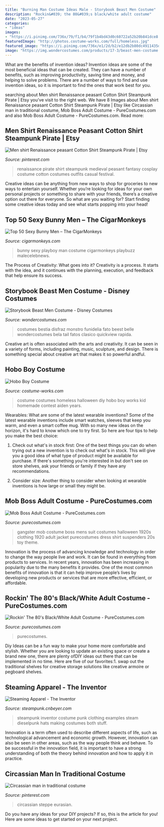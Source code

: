 ```yaml
---
title: "Burning Man Costume Ideas Male - Storybook Beast Men Costume"
description: "Rockin&#039; the 80&#039;s black/white adult costume"
date: "2023-05-27"
categories:
- "ideas"
images:
- "https://i.pinimg.com/736x/79/f1/b4/79f1b4bd43d0c60722a52b20b841dce8.jpg"
featuredImage: "http://photos.costume-works.com/full/homeless.jpg"
featured_image: "https://i.pinimg.com/736x/e1/2d/b2/e12db2b80dc4911435d2d48c980f6be2.jpg"
image: "https://img.wondercostumes.com/products/17-3/beast-men-costume.jpg"
---
```



What are the benefits of invention ideas?
Invention ideas are some of the most beneficial ideas that can be created. They can have a number of benefits, such as improving productivity, saving time and money, and helping to solve problems. There are a number of ways to find and use invention ideas, so it is important to find the ones that work best for you.

	

		
searching about Men shirt Renaissance peasant Cotton Shirt Steampunk Pirate | Etsy you've visit to the right web. We have 8 Images about Men shirt Renaissance peasant Cotton Shirt Steampunk Pirate | Etsy like Circassian man in traditional costume, Mob Boss Adult Costume - PureCostumes.com and also Mob Boss Adult Costume - PureCostumes.com. Read more:
		
    
## Men Shirt Renaissance Peasant Cotton Shirt Steampunk Pirate | Etsy

<img loading=lazy src="https://i.pinimg.com/736x/79/f1/b4/79f1b4bd43d0c60722a52b20b841dce8.jpg" onerror="this.onerror=null;this.src='https://tse2.mm.bing.net/th?id=OIP.P1q3l6mgxs1FCezUEmDb0gHaLG&amp;pid=15.1';" alt="Men shirt Renaissance peasant Cotton Shirt Steampunk Pirate | Etsy">

_Source: pinterest.com_

>renaissance pirate shirt steampunk medieval peasant fantasy cosplay costume cotton costumes outfits casual festival. 

	

Creative ideas can be anything from new ways to shop for groceries to new ways to entertain yourself. Whether you’re looking for ideas for your own personal projects or something to share with your friends, there’s a creative option out there for everyone. So what are you waiting for? Start finding some creative ideas today and see what starts popping into your head!

    
## Top 50 Sexy Bunny Men – The CigarMonkeys

<img loading=lazy src="http://cigarmonkeys.com/wp-content/uploads/2018/04/TOP-50-Sexy-Bunny-men-28.jpg" onerror="this.onerror=null;this.src='https://tse2.mm.bing.net/th?id=OIP.-VnlvXHhjZHluNfYNDtdLQHaHZ&amp;pid=15.1';" alt="Top 50 Sexy Bunny Men – The CigarMonkeys">

_Source: cigarmonkeys.com_

>bunny sexy playboy man costume cigarmonkeys playbuzz malecelebnews. 

	

The Process of Creativity: What goes into it?
Creativity is a process. It starts with the idea, and it continues with the planning, execution, and feedback that help ensure its success.

    
## Storybook Beast Men Costume - Disney Costumes

<img loading=lazy src="https://img.wondercostumes.com/products/17-3/beast-men-costume.jpg" onerror="this.onerror=null;this.src='https://tse3.mm.bing.net/th?id=OIP.uY0t-WHznOkv_UiAowIVuQHaKX&amp;pid=15.1';" alt="Storybook Beast Men Costume - Disney Costumes">

_Source: wondercostumes.com_

>costumes bestia disfraz monstro funidelia fato beest belle wondercostumes bela tail fatos clasico quickview rapida. 

	

Creative art is often associated with the arts and creativity. It can be seen in a variety of forms, including painting, music, sculpture, and design. There is something special about creative art that makes it so powerful andful.

    
## Hobo Boy Costume

<img loading=lazy src="http://photos.costume-works.com/full/homeless.jpg" onerror="this.onerror=null;this.src='https://tse2.mm.bing.net/th?id=OIP.9zRbt7s4cTI7NpCuw5v5WAHaLN&amp;pid=15.1';" alt="Hobo Boy Costume">

_Source: costume-works.com_

>costume costumes homeless halloween diy hobo boy works kid homemade contest aiden years. 

	

Wearables: What are some of the latest wearable inventions?
Some of the latest wearable inventions include smart watches, sleeves that keep you warm, and even a smart coffee mug. With so many new ideas on the horizon, it's hard to know which one to try first. So here are four tips to help you make the best choice:
1. Check out what's in stock first: One of the best things you can do when trying out a new invention is to check out what's in stock. This will give you a good idea of what type of product might be available for purchase. If there's something you're interested in but don't see on store shelves, ask your friends or family if they have any recommendations.

2. Consider size: Another thing to consider when looking at wearable inventions is how large or small they might be.

    
## Mob Boss Adult Costume - PureCostumes.com

<img loading=lazy src="http://www.purecostumes.com/mm5/graphics/00000001/01189_full_1.jpg" onerror="this.onerror=null;this.src='https://tse1.mm.bing.net/th?id=OIP.ESNCAYicGWsVbmRJa7Q6NwHaLO&amp;pid=15.1';" alt="Mob Boss Adult Costume - PureCostumes.com">

_Source: purecostumes.com_

>gangster mob costume boss mens suit costumes halloween 1920s clothing 1920 adult jacket purecostumes dress shirt suspenders 20s toy theme. 

	

Innovation is the process of advancing knowledge and technology in order to change the way people live and work. It can be found in everything from products to services. In recent years, innovation has been increasing in popularity due to the many benefits it provides. One of the most common benefits of innovation is that it can help improve people’s lives by developing new products or services that are more effective, efficient, or affordable.

    
## Rockin&#039; The 80&#039;s Black/White Adult Costume - PureCostumes.com

<img loading=lazy src="https://www.purecostumes.com/mm5/graphics/00000001/U28224_full_1.jpg" onerror="this.onerror=null;this.src='https://tse1.mm.bing.net/th?id=OIP.vGOPbugdgrGKizittZYtMgHaLO&amp;pid=15.1';" alt="Rockin&#039; The 80&#039;s Black/White Adult Costume - PureCostumes.com">

_Source: purecostumes.com_

>purecostumes. 

	

Diy Ideas can be a fun way to make your home more comfortable and stylish. Whether you are looking to update an existing space or create a brand new one, there are plenty ofDIY ideas out there that can be implemented in no time. Here are five of our favorites:1. swap out the traditional shelves for creative storage solutions like creative armoire or pegboard shelves.
    
## Steaming Apparel - The Inventor

<img loading=lazy src="http://steampunk.cnbeyer.com/Making-Stuff/making-images/bigger/inventor.jpg" onerror="this.onerror=null;this.src='https://tse1.mm.bing.net/th?id=OIP.yNL8Orfru_sZ5QWmP2djHgHaKS&amp;pid=15.1';" alt="Steaming Apparel - The Inventor">

_Source: steampunk.cnbeyer.com_

>steampunk inventor costume punk clothing examples steam dieselpunk hats making costumes both stuff. 

	

Innovation is a term often used to describe different aspects of life, such as technological advancement and economic growth. However, innovation can also be seen in other areas, such as the way people think and behave. To be successful in the innovation field, it is important to have a strong understanding of both the theory behind innovation and how to apply it in practice.

    
## Circassian Man In Traditional Costume

<img loading=lazy src="https://i.pinimg.com/736x/e1/2d/b2/e12db2b80dc4911435d2d48c980f6be2.jpg" onerror="this.onerror=null;this.src='https://tse4.mm.bing.net/th?id=OIP.vAcxbtTdYO5JbW0KA0kGnwHaLn&amp;pid=15.1';" alt="Circassian man in traditional costume">

_Source: pinterest.com_

>circassian steppe eurasian. 

	

Do you have any ideas for your DIY projects? If so, this is the article for you! Here are some ideas to get started on your next project.

